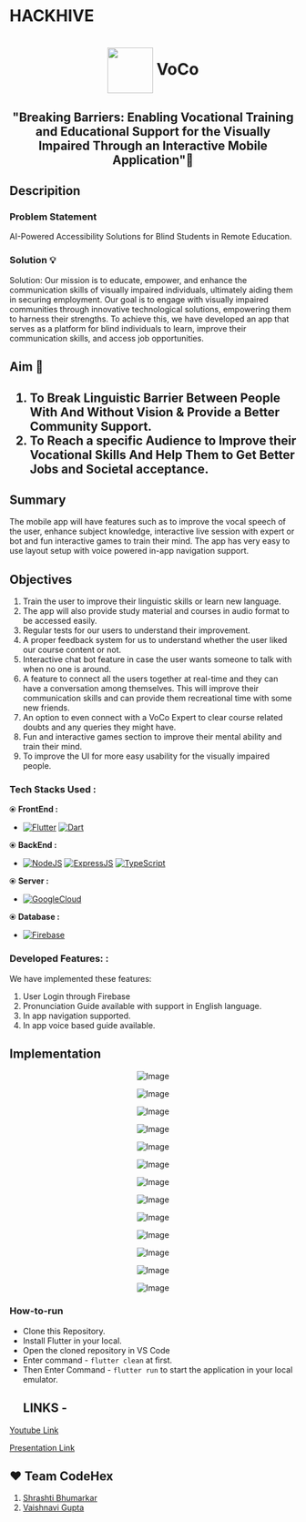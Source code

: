 # HACKHIVE 
# <p align="center"><img align="center" width="80" src="./assets/logo-white.png"/> VoCo</p>
<h2 align="center">"Breaking Barriers: Enabling Vocational Training and Educational Support for the Visually Impaired Through an Interactive Mobile Application"📱</h2>

<h2>  Descripition</h2>
<h3> Problem Statement  </h3>
AI-Powered Accessibility Solutions for Blind Students in Remote Education.
<h3>Solution 💡</h3>
Solution: Our mission is to educate, empower, and enhance the communication skills of visually impaired individuals, ultimately aiding them in securing employment. Our goal is to engage with visually impaired communities through innovative technological solutions, empowering them to harness their strengths. To achieve this, we have developed an app that serves as a platform for blind individuals to learn, improve their communication skills, and access job opportunities.
<h2>Aim 🎯<h2>

1. To Break Linguistic Barrier Between People With And Without Vision & Provide a Better Community Support.
2. To Reach a specific Audience to Improve their Vocational Skills  And Help Them to Get Better Jobs and Societal acceptance. 
  <h2>Summary</h2>
The mobile app will have features such as to improve the vocal speech of the user, enhance subject knowledge, interactive live session with expert or bot and fun interactive games to train their mind. The app has very easy to use layout setup with voice powered in-app navigation support. 

<h2>Objectives </h2>

1. Train the user to improve their linguistic skills or learn new language.
2. The app will also provide study material and courses in audio format to be accessed easily.
3. Regular tests for our users to understand their improvement.
4. A proper feedback system for us to understand whether the user liked our course content or not.
5. Interactive chat bot feature in case the user wants someone to talk with when no one is around.
6. A feature to connect all the users together at real-time and they can have a conversation among themselves. This will improve their communication skills and can provide them recreational time with some new friends.
7. An option to even connect with a VoCo Expert to clear course related doubts and any queries they might have.
8. Fun and interactive games section to improve their mental ability and train their mind.
9. To improve the UI for more easy usability for the visually impaired people.

### Tech Stacks Used :
⦿ <b>FrontEnd :</b> 
* [![Flutter](https://img.shields.io/badge/flutter-ffffff?style=for-the-badge&logo=flutter&logoColor=blue)](https://flutter.dev/) [![Dart](https://img.shields.io/badge/dart-ffffff?style=for-the-badge&logo=dart&logoColor=235f9e)](https://dart.dev/)

⦿ <b>BackEnd :</b>
* [![NodeJS](https://img.shields.io/badge/node.js-35495E?style=for-the-badge&logo=nodedotjs&logoColor=69a063)](https://nodejs.org/)
 [![ExpressJS](https://img.shields.io/badge/express.js-35495E?style=for-the-badge&logo=express&logoColor=white)](https://expressjs.com/)
 [![TypeScript](https://img.shields.io/badge/typescipt-35495E?style=for-the-badge&logo=typescript&logoColor=white)](https://www.typescriptlang.org/)

⦿ <b>Server :</b>
* [![GoogleCloud](https://img.shields.io/badge/google_cloud-4285F4?style=for-the-badge&logo=googlecloud&logoColor=white)](https://cloud.google.com/)

⦿ <b>Database :</b>
* [![Firebase](https://img.shields.io/badge/firebase-ffca28?style=for-the-badge&logo=firebase&logoColor=black)](https://firebase.google.com/)

### Developed Features: :
We have implemented these features:
  1. User Login through Firebase
  2. Pronunciation Guide available with support in English language.
  3. In app navigation supported.
  4. In app voice based guide available.
<h2>Implementation</h2>
<p align="center">
  <img src="./images/Screenshot 2024-03-16 201939.png" alt="Image"/>
</p>
<p align="center">
  <img src="./images/Screenshot 2024-03-17 114941.png" alt="Image"/>
</p>
<p align="center">
  <img src="./images/Screenshot 2024-03-17 115105.png" alt="Image"/>
</p>
<p align="center">
  <img src="./images/Screenshot 2024-03-17 115128.png" alt="Image"/>
</p>
<p align="center">
  <img src="./images/Screenshot 2024-03-17 115206.png" alt="Image"/>
</p>

<p align="center">
  <img src="./images/Screenshot 2024-03-17 115216.png" alt="Image"/>
</p>
<p align="center">
  <img src="./images/Screenshot 2024-03-17 115227.png" alt="Image"/>
</p>
<p align="center">
  <img src="./images/Screenshot 2024-03-17 115429.png" alt="Image"/>
</p>
<p align="center">
  <img src="./images/Screenshot 2024-03-17 115453.png" alt="Image"/>
</p>

<p align="center">
  <img src="./images/Screenshot 2024-03-17 115513.png" alt="Image"/>
</p>
<p align="center">
  <img src="./images/Screenshot 2024-03-17 115522.png" alt="Image"/>
</p>
<p align="center">
  <img src="./images/Screenshot 2024-03-17 115530.png" alt="Image"/>
</p>
<p align="center">
  <img src="./images/Screenshot 2024-03-17 115544.png" alt="Image"/>
</p>

### How-to-run

- Clone this Repository.
- Install Flutter in your local.
- Open the cloned repository in VS Code
- Enter command - `flutter clean` at first.
- Then Enter Command - `flutter run` to start the application in your local emulator.
  ##  LINKS -
 [Youtube Link](https://www.youtube.com/watch?v=27KY-zAa8Ps)

 [Presentation Link](https://docs.google.com/presentation/d/1fhuNQBS4KHlWuGky4CwI2Xd4duufd9Bv/edit?usp=sharing&ouid=115469446610132199239&rtpof=true&sd=true)
  ## :heart: Team CodeHex
1. [Shrashti Bhumarkar](https://github.com/shrashti2004)
2. [Vaishnavi Gupta](https://github.com/Vaishnavi2445)



